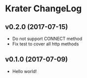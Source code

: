 # Krater ChangeLog

## v0.2.0 (2017-07-15)

 - Do not support CONNECT method
 - Fix test to cover all http methods

## v0.1.0 (2017-07-09)

 - Hello world!
